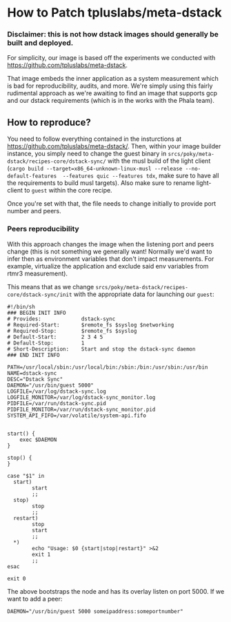 # How to Patch tpluslabs/meta-dstack

### Disclaimer: this is not how dstack images should generally be built and deployed.

For simplicity, our image is based off the experiments we conducted with https://github.com/tpluslabs/meta-dstack. 

That image embeds the inner application as a system measurement which is bad for reproducibility, audits, and more. We're simply using this fairly rudimental approach as we're awaiting to find an image that supports gcp and our dstack requirements (which is in the works with the Phala team). 

## How to reproduce?

You need to follow everything contained in the insturctions at https://github.com/tpluslabs/meta-dstack/. Then, within your image builder instance, you simply need to change the guest binary in `srcs/poky/meta-dstack/recipes-core/dstack-sync/` with the musl build of the light client (`cargo build --target=x86_64-unknown-linux-musl --release --no-default-features  --features quic --features tdx`, make sure to have all the requirements to build musl targets). Also make sure to rename light-client to `guest` within the core recipe. 

Once you're set with that, the file needs to change initially to provide port number and peers. 

### Peers reproducibility

With this approach changes the image when the listening port and peers change (this is not something we generally want! Normally we'd want to infer then as environment variables that don't impact measurements. For example, virtualize the application and exclude said env variables from rtmr3 measurement). 

This means that as we change `srcs/poky/meta-dstack/recipes-core/dstack-sync/init` with the appropriate data for launching our `guest`:

```
#!/bin/sh
### BEGIN INIT INFO
# Provides:             dstack-sync
# Required-Start:       $remote_fs $syslog $networking
# Required-Stop:        $remote_fs $syslog
# Default-Start:        2 3 4 5
# Default-Stop:         1
# Short-Description:    Start and stop the dstack-sync daemon
### END INIT INFO

PATH=/usr/local/sbin:/usr/local/bin:/sbin:/bin:/usr/sbin:/usr/bin
NAME=dstack-sync
DESC="Dstack Sync"
DAEMON="/usr/bin/guest 5000"
LOGFILE=/var/log/dstack-sync.log
LOGFILE_MONITOR=/var/log/dstack-sync_monitor.log
PIDFILE=/var/run/dstack-sync.pid
PIDFILE_MONITOR=/var/run/dstack-sync_monitor.pid
SYSTEM_API_FIFO=/var/volatile/system-api.fifo


start() {
    exec $DAEMON
}

stop() {
}

case "$1" in
  start)
        start
        ;;
  stop) 
        stop
        ;;
  restart)
        stop
        start
        ;;
  *)
        echo "Usage: $0 {start|stop|restart}" >&2
        exit 1
        ;;
esac

exit 0
```

The above bootstraps the node and has its overlay listen on port 5000. If we want to add a peer:

```
DAEMON="/usr/bin/guest 5000 someipaddress:someportnumber"
```

